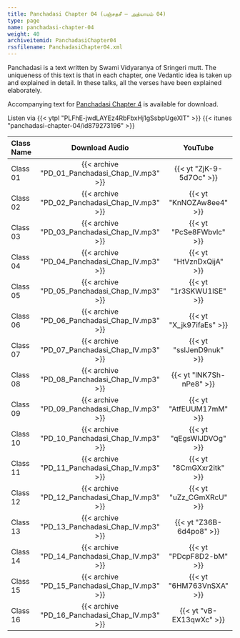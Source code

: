 ```yaml
---
title: Panchadasi Chapter 04 (பஞ்சதசீ – அத்யாயம் 04)
type: page
name: panchadasi-chapter-04
weight: 40
archiveitemid: PanchadasiChapter04
rssfilename: PanchadasiChapter04.xml
---
```


Panchadasi is a text written by Swami Vidyaranya of Sringeri mutt. The uniqueness of this text is that in each chapter, one Vedantic idea is taken up and explained in detail. In these talks, all the verses have been explained elaborately.

Accompanying text for [Panchadasi Chapter 4](https://archive.org/download/Panchadasi/Panchadasi_Chapter_04.pdf) is available for download.

Listen via {{< ytpl "PLFhE-jwdLAYEz4RbFbxHj1gSsbpUgeXlT" >}} {{< itunes "panchadasi-chapter-04/id879273196" >}}

Class Name | Download Audio | YouTube
:---|:---:|:---:
Class 01 | {{< archive "PD_01_Panchadasi_Chap_IV.mp3" >}} | {{< yt "ZjK-9-5d7Oc" >}}
Class 02 | {{< archive "PD_02_Panchadasi_Chap_IV.mp3" >}} | {{< yt "KnNOZAw8ee4" >}}
Class 03 | {{< archive "PD_03_Panchadasi_Chap_IV.mp3" >}} | {{< yt "PcSe8FWbvlc" >}}
Class 04 | {{< archive "PD_04_Panchadasi_Chap_IV.mp3" >}} | {{< yt "HtVznDxQijA" >}}
Class 05 | {{< archive "PD_05_Panchadasi_Chap_IV.mp3" >}} | {{< yt "1r3SKWU1lSE" >}}
Class 06 | {{< archive "PD_06_Panchadasi_Chap_IV.mp3" >}} | {{< yt "X_jk97ifaEs" >}}
Class 07 | {{< archive "PD_07_Panchadasi_Chap_IV.mp3" >}} | {{< yt "sslJenD9nuk" >}}
Class 08 | {{< archive "PD_08_Panchadasi_Chap_IV.mp3" >}} | {{< yt "lNK7Sh-nPe8" >}}
Class 09 | {{< archive "PD_09_Panchadasi_Chap_IV.mp3" >}} | {{< yt "AtfEUUM17mM" >}}
Class 10 | {{< archive "PD_10_Panchadasi_Chap_IV.mp3" >}} | {{< yt "qEgsWIJDVOg" >}}
Class 11 | {{< archive "PD_11_Panchadasi_Chap_IV.mp3" >}} | {{< yt "8CmGXxr2itk" >}}
Class 12 | {{< archive "PD_12_Panchadasi_Chap_IV.mp3" >}} | {{< yt "uZz_CGmXRcU" >}}
Class 13 | {{< archive "PD_13_Panchadasi_Chap_IV.mp3" >}} | {{< yt "Z36B-6d4po8" >}}
Class 14 | {{< archive "PD_14_Panchadasi_Chap_IV.mp3" >}} | {{< yt "PDcpF8D2-bM" >}}
Class 15 | {{< archive "PD_15_Panchadasi_Chap_IV.mp3" >}} | {{< yt "6HM763VnSXA" >}}
Class 16 | {{< archive "PD_16_Panchadasi_Chap_IV.mp3" >}} | {{< yt "vB-EX13qwXc" >}}